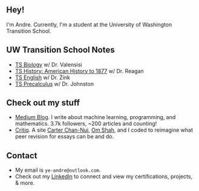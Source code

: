 <head>
<link rel="shortcut icon" type="image/x-icon" href="favicon.png">
</head>

## Hey!
I'm Andre. Currently, I'm a student at the University of Washington Transition School.

## UW Transition School Notes
- [TS Biology](https://andre-ye.github.io/biology/biology_navigation) w/ Dr. Valensisi
- [TS History: American History to 1877](https://andre-ye.github.io/history/history_navigation) w/ Dr. Reagan
- [TS English](https://andre-ye.github.io/english/english_navigation) w/ Dr. Zink
- [TS Precalculus](andre-ye.github.io/precalc/precalculus_navigation) w/ Dr. Johnston

## Check out my stuff
- [Medium Blog](https://medium.com/@andre_ye). I write about machine learning, programming, and mathematics. 3.7k followers, ~200 articles and counting!
- [Critiq](https://critiq.tech). A site [Carter Chan-Nui](https://www.linkedin.com/in/carterchannui/), [Om Shah](https://www.linkedin.com/in/om-shah-5a0b571ab/), and I coded to reimagine what peer revision for essays can be and do.

## Contact
- My email is `ye-andre@outlook.com`.
- Check out my [LinkedIn](https://www.linkedin.com/in/andre-ye-501746150/) to connect and view my certifications, projects, & more.

